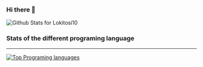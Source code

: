### Hi there 👋

![Github Stats for Lokitosi10](https://github-readme-stats.vercel.app/api?username=Lokitosi10&show_icons=true&hide_border=true&title_color=6CA0FF&icon_color=6CA0FF&bg_color=151515&text_color=6CA0FF)

### Stats of the different programing language
--------------
[![Top Programing languages](https://github-readme-stats.vercel.app/api/top-langs/?username=Lokitosi10&layout=compacttitle_color=6CA0FF&icon_color=6CA0FF&bg_color=151515&text_color=6CA0FF)](https://github.com/anuraghazra/github-readme-stats)
